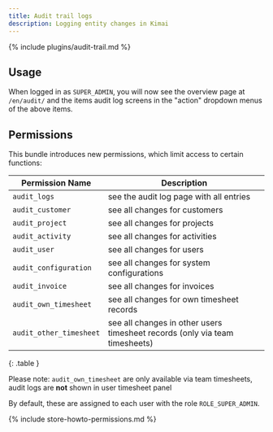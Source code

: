 ```yaml
---
title: Audit trail logs
description: Logging entity changes in Kimai 
---
```


{% include plugins/audit-trail.md %}

## Usage

When logged in as `SUPER_ADMIN`, you will now see the overview page at `/en/audit/` and the items audit log screens
in the "action" dropdown menus of the above items.

## Permissions

This bundle introduces new permissions, which limit access to certain functions:

| Permission Name          | Description                                                                   |
|--------------------------|-------------------------------------------------------------------------------|
| `audit_logs`             | see the audit log page with all entries                                       |
| `audit_customer`         | see all changes for customers                                                 |
| `audit_project`          | see all changes for projects                                                  |
| `audit_activity`         | see all changes for activities                                                |
| `audit_user`             | see all changes for users                                                     |
| `audit_configuration`    | see all changes for system configurations                                     |
| `audit_invoice`          | see all changes for invoices                                                  |
| `audit_own_timesheet`    | see all changes for own timesheet records                                     |
| `audit_other_timesheet`  | see all changes in other users timesheet records (only via team timesheets)   |
{: .table }

Please note: `audit_own_timesheet` are only available via team timesheets, audit logs are **not** shown in user timesheet panel

By default, these are assigned to each user with the role `ROLE_SUPER_ADMIN`.

{% include store-howto-permissions.md %}
